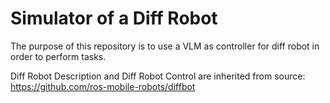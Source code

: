 # Simulator of a Diff Robot
The purpose of this repository is to use a VLM as controller for diff robot in order to perform tasks.



Diff Robot Description and Diff Robot Control are inherited from source: https://github.com/ros-mobile-robots/diffbot
